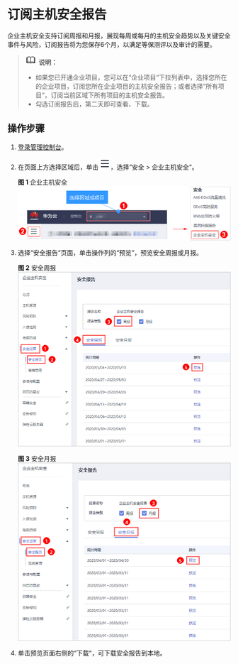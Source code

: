 # 订阅主机安全报告<a name="hss_01_0270"></a>

企业主机安全支持订阅周报和月报，展现每周或每月的主机安全趋势以及关键安全事件与风险，订阅报告将为您保存6个月，以满足等保测评以及审计的需要。

>![](public_sys-resources/icon-note.gif) **说明：** 
>-   如果您已开通企业项目，您可以在“企业项目“下拉列表中，选择您所在的企业项目，订阅您所在企业项目的主机安全报告；或者选择“所有项目“，订阅当前区域下所有项目的主机安全报告。
>-   勾选订阅报告后，第二天即可查看、下载。

## 操作步骤<a name="section779318152354"></a>

1.  [登录管理控制台](https://console.huaweicloud.com)。
2.  在页面上方选择区域后，单击![](figures/icon-servicelist.png)，选择“安全  \>  企业主机安全“。

    **图 1**  企业主机安全<a name="hss_01_0229_fig1271516227232"></a>  
    ![](figures/企业主机安全.png "企业主机安全")

3.  选择“安全报告“页面，单击操作列的“预览“，预览安全周报或月报。

    **图 2**  安全周报<a name="fig1719811782512"></a>  
    ![](figures/安全周报.png "安全周报")

    **图 3**  安全月报<a name="fig319816716257"></a>  
    ![](figures/安全月报.png "安全月报")

4.  单击预览页面右侧的“下载“，可下载安全报告到本地。

